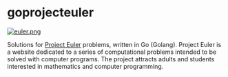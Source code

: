 # goprojecteuler

[![euler.png](https://s9.postimg.org/6ht9oktpb/euler.png)](https://postimg.org/image/pmwiyc8d7/)

Solutions for [Project Euler](https://projecteuler.net/) problems, written in Go (Golang). Project Euler is a website dedicated to a series of computational problems intended to be solved with computer programs. The project attracts adults and students interested in mathematics and computer programming.